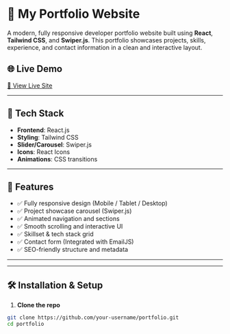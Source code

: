 # 🚀 My Portfolio Website

A modern, fully responsive developer portfolio website built using **React**, **Tailwind CSS**, and **Swiper.js**. This portfolio showcases projects, skills, experience, and contact information in a clean and interactive layout.

## 🌐 Live Demo

[🔗 View Live Site](https://amankumar0724.vercel.app)

---

## 📁 Tech Stack

- **Frontend**: React.js
- **Styling**: Tailwind CSS
- **Slider/Carousel**: Swiper.js
- **Icons**: React Icons
- **Animations**: CSS transitions

---

## 📸 Features

- ✅ Fully responsive design (Mobile / Tablet / Desktop)
- ✅ Project showcase carousel (Swiper.js)
- ✅ Animated navigation and sections
- ✅ Smooth scrolling and interactive UI
- ✅ Skillset & tech stack grid
- ✅ Contact form (Integrated with EmailJS)
- ✅ SEO-friendly structure and metadata

---


---

## 🛠️ Installation & Setup

1. **Clone the repo**

```bash
git clone https://github.com/your-username/portfolio.git
cd portfolio

